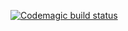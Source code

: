 [![Codemagic build status](https://api.codemagic.io/apps/61aaf01d4dbf792de4540337/61aaf01d4dbf792de4540336/status_badge.svg)](https://codemagic.io/apps/61aaf01d4dbf792de4540337/61aaf01d4dbf792de4540336/latest_build)